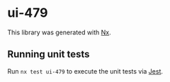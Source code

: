 # ui-479

This library was generated with [Nx](https://nx.dev).

## Running unit tests

Run `nx test ui-479` to execute the unit tests via [Jest](https://jestjs.io).
